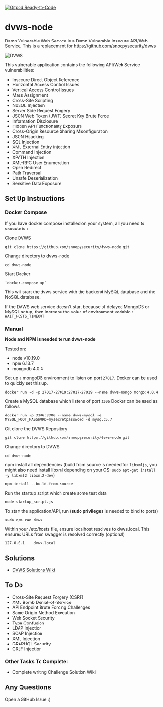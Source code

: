 [![Gitpod Ready-to-Code](https://img.shields.io/badge/Gitpod-Ready--to--Code-blue?logo=gitpod)](https://gitpod.io/#https://github.com/snoopysecurity/dvws-node) 

# dvws-node
Damn Vulnerable Web Service is a Damn Vulnerable Insecure API/Web Service. This is a replacement for https://github.com/snoopysecurity/dvws

![DVWS](https://snoopysecurity.github.io/assets/dvws.png)



This vulnerable application contains the following API/Web Service vulnerabilities:

* Insecure Direct Object Reference
* Horizontal Access Control Issues
* Vertical Access Control Issues
* Mass Assignment
* Cross-Site Scripting 
* NoSQL Injection
* Server Side Request Forgery
* JSON Web Token (JWT) Secret Key Brute Force
* Information Disclosure
* Hidden API Functionality Exposure
* Cross-Origin Resource Sharing Misonfiguration
* JSON Hijacking
* SQL Injection
* XML External Entity Injection
* Command Injection
* XPATH Injection
* XML-RPC User Enumeration
* Open Redirect
* Path Traversal
* Unsafe Deserialization 
* Sensitive Data Exposure


## Set Up Instructions

### Docker Compose

If you have docker compose installed on your system, all you need to execute is : 

Clone DVWS

```
git clone https://github.com/snoopysecurity/dvws-node.git
```
Change directory to dvws-node 

```
cd dvws-node
```
Start Docker
```
`docker-compose up`
```
This will start the dvws service with the backend MySQL database and the NoSQL database.

If the DVWS web service doesn't start because of delayed MongoDB or MySQL setup, then increase the value of environment variable : `WAIT_HOSTS_TIMEOUT`

### Manual

**Node and NPM is needed to run dvws-node**

Tested on:
* node v10.19.0
* npm 6.13.7
* mongodb 4.0.4


Set up a mongoDB environment to listen on port `27017`. Docker can be used to quickly set this up. 

```
docker run -d -p 27017-27019:27017-27019 --name dvws-mongo mongo:4.0.4
```

Create a MySQL database which listens of port `3306` Docker can be used as follows

```
docker run -p 3306:3306 --name dvws-mysql -e MYSQL_ROOT_PASSWORD=mysecretpassword -d mysql:5.7
```

Git clone the DVWS Repository 

```
git clone https://github.com/snoopysecurity/dvws-node.git
```

Change directory to DVWS

```
cd dvws-node
```

npm install all dependencies  (build from source is needed for `libxmljs`, you might also need install libxml depending on your OS: `sudo apt-get install -y libxml2 libxml2-dev`)


```
npm install --build-from-source
```



Run the startup script which create some test data

```
node startup_script.js
```

To start the application/API, run (**sudo privileges** is needed to bind to ports)

```
sudo npm run dvws
```

Within your /etc/hosts file, ensure localhost resolves to dvws.local. This ensures URLs from swagger is resolved correctly (optional)

```
127.0.0.1    dvws.local
```

## Solutions
* [DVWS Solutions Wiki](https://github.com/snoopysecurity/dvws-node/wiki)



## To Do
* Cross-Site Request Forgery (CSRF)
* XML Bomb Denial-of-Service
* API Endpoint Brute Forcing Challenges
* Same Origin Method Execution
* Web Socket Security
* Type Confusion
* LDAP Injection
* SOAP Injection
* XML Injection
* GRAPHQL Security
* CRLF Injection


### Other Tasks To Complete:
* Complete writing Challenge Solution Wiki


## Any Questions

Open a GitHub Issue :) 
